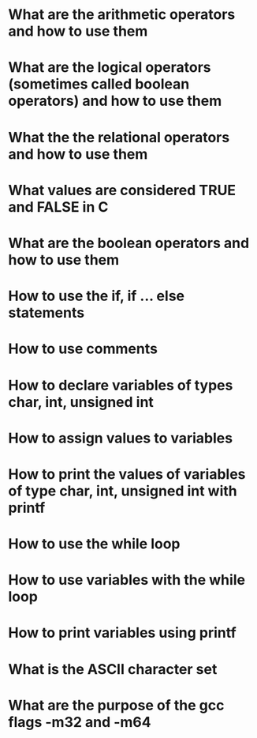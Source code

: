 # What are the arithmetic operators and how to use them
# What are the logical operators (sometimes called boolean operators) and how to use them
# What the the relational operators and how to use them
# What values are considered TRUE and FALSE in C
# What are the boolean operators and how to use them
# How to use the if, if ... else statements
# How to use comments
# How to declare variables of types char, int, unsigned int
# How to assign values to variables
# How to print the values of variables of type char, int, unsigned int with printf
# How to use the while loop
# How to use variables with the while loop
# How to print variables using printf
# What is the ASCII character set
# What are the purpose of the gcc flags -m32 and -m64
